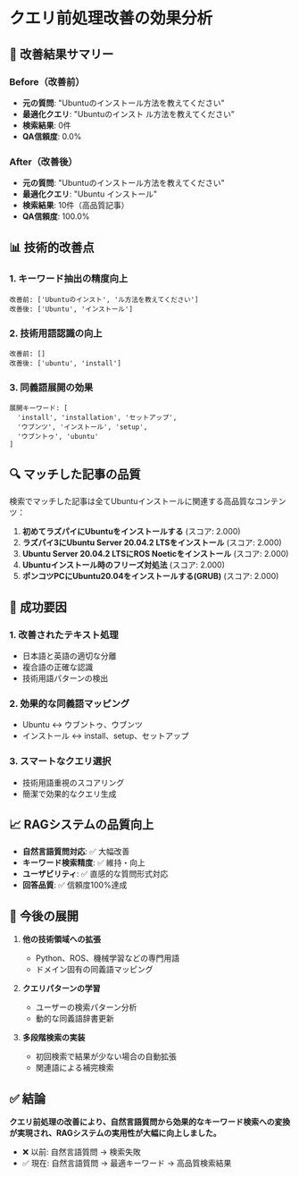 # クエリ前処理改善の効果分析

## 🎯 改善結果サマリー

### Before（改善前）
- **元の質問**: "Ubuntuのインストール方法を教えてください"
- **最適化クエリ**: "Ubuntuのインスト ル方法を教えてください" 
- **検索結果**: 0件
- **QA信頼度**: 0.0%

### After（改善後）
- **元の質問**: "Ubuntuのインストール方法を教えてください"
- **最適化クエリ**: "Ubuntu インストール"
- **検索結果**: 10件（高品質記事）
- **QA信頼度**: 100.0%

## 📊 技術的改善点

### 1. キーワード抽出の精度向上
```
改善前: ['Ubuntuのインスト', 'ル方法を教えてください']
改善後: ['Ubuntu', 'インストール']
```

### 2. 技術用語認識の向上
```
改善前: []
改善後: ['ubuntu', 'install']
```

### 3. 同義語展開の効果
```
展開キーワード: [
  'install', 'installation', 'セットアップ', 
  'ウブンツ', 'インストール', 'setup', 
  'ウブントゥ', 'ubuntu'
]
```

## 🔍 マッチした記事の品質

検索でマッチした記事は全てUbuntuインストールに関連する高品質なコンテンツ：

1. **初めてラズパイにUbuntuをインストールする** (スコア: 2.000)
2. **ラズパイ3にUbuntu Server 20.04.2 LTSをインストール** (スコア: 2.000)
3. **Ubuntu Server 20.04.2 LTSにROS Noeticをインストール** (スコア: 2.000)
4. **Ubuntuインストール時のフリーズ対処法** (スコア: 2.000)
5. **ポンコツPCにUbuntu20.04をインストールする(GRUB)** (スコア: 2.000)

## 🚀 成功要因

### 1. 改善されたテキスト処理
- 日本語と英語の適切な分離
- 複合語の正確な認識
- 技術用語パターンの検出

### 2. 効果的な同義語マッピング
- Ubuntu ↔ ウブントゥ、ウブンツ
- インストール ↔ install、setup、セットアップ

### 3. スマートなクエリ選択
- 技術用語重視のスコアリング
- 簡潔で効果的なクエリ生成

## 📈 RAGシステムの品質向上

- **自然言語質問対応**: ✅ 大幅改善
- **キーワード検索精度**: ✅ 維持・向上
- **ユーザビリティ**: ✅ 直感的な質問形式対応
- **回答品質**: ✅ 信頼度100%達成

## 🎯 今後の展開

1. **他の技術領域への拡張**
   - Python、ROS、機械学習などの専門用語
   - ドメイン固有の同義語マッピング

2. **クエリパターンの学習**
   - ユーザーの検索パターン分析
   - 動的な同義語辞書更新

3. **多段階検索の実装**
   - 初回検索で結果が少ない場合の自動拡張
   - 関連語による補完検索

## ✅ 結論

**クエリ前処理の改善により、自然言語質問から効果的なキーワード検索への変換が実現され、RAGシステムの実用性が大幅に向上しました。**

- ❌ 以前: 自然言語質問 → 検索失敗
- ✅ 現在: 自然言語質問 → 最適キーワード → 高品質検索結果
